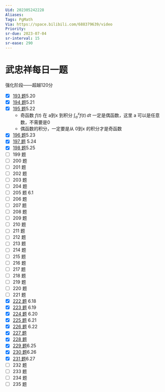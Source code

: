 ```yaml
---
Uid: 202305242228
Aliases: 
Tags: PgMath
Via: https://space.bilibili.com/688379639/video
Priority: 
sr-due: 2023-07-04
sr-interval: 15
sr-ease: 290
---
```

# 武忠祥每日一题

强化阶段——超越120分
- [x] [193 题](https://www.bilibili.com/video/BV16X4y117Ap)5.20
- [x] [194 题](https://www.bilibili.com/video/BV1Ea4y1u77n)5.21
- [x] [195 题](https://b23.tv/t0DklqV)5.22
	- 奇函数 $f(t)$ 在 a到x 到积分 $\int_{a}^{x} f(t) \, dt$ 一定是偶函数，这里 a 可以是任意数，不需要是0
	- 偶函数的积分，一定要是从 0到x 的积分才是奇函数
- [x] [196 题](https://www.bilibili.com/video/BV1pu411x7KU)5.23
- [x] [197 题](https://www.bilibili.com/video/BV1hm4y187As) 5.24
- [x] [198 题](https://www.bilibili.com/video/BV1xo4y1G7n9)5.25
- [ ] 199 题
- [ ] 200 题
- [ ] 201 题
- [ ] 202 题
- [ ] 203 题
- [ ] 204 题
- [ ] 205 题 6.1
- [ ] 206 题
- [ ] 207 题
- [ ] 208 题
- [ ] 209 题
- [ ] 210 题
- [ ] 211 题
- [ ] 212 题
- [ ] 213 题
- [ ] 214 题
- [ ] 215 题
- [ ] 216 题
- [ ] 217 题
- [ ] 218 题
- [ ] 219 题
- [ ] 220 题
- [ ] 221 题
- [x] [222 题](https://b23.tv/9eNUuBF) 6.18
- [x] [223 题](<【强化 -223题 | 这道题信息量比较大，同学们要好好体会 武忠祥老师每日一题-哔哩哔哩】 https://b23.tv/AcJKRb5>) 6.19
- [x] [224 题](https://www.bilibili.com/video/BV1wc411g7qN) 6.20
- [x] [225 题](https://www.bilibili.com/video/BV1xh4y137d3) 6.21
- [x] [226 题](https://www.bilibili.com/video/BV1iW4y1S75P) 6.22
- [x] [227 题](https://www.bilibili.com/video/BV17j411Q75L)
- [x] [228 题](https://www.bilibili.com/video/BV1Uj411U7zt)
- [x] [229 题](https://www.bilibili.com/video/BV11k4y1M7B2)6.25
- [x] [230 题](https://www.bilibili.com/video/BV1oP411v7x3)6.26
- [x] [231 题](https://www.bilibili.com/video/BV1mj411U7Jn)6.27
- [ ] 232 题
- [ ] 233 题
- [ ] 234 题
- [ ] 235 题
